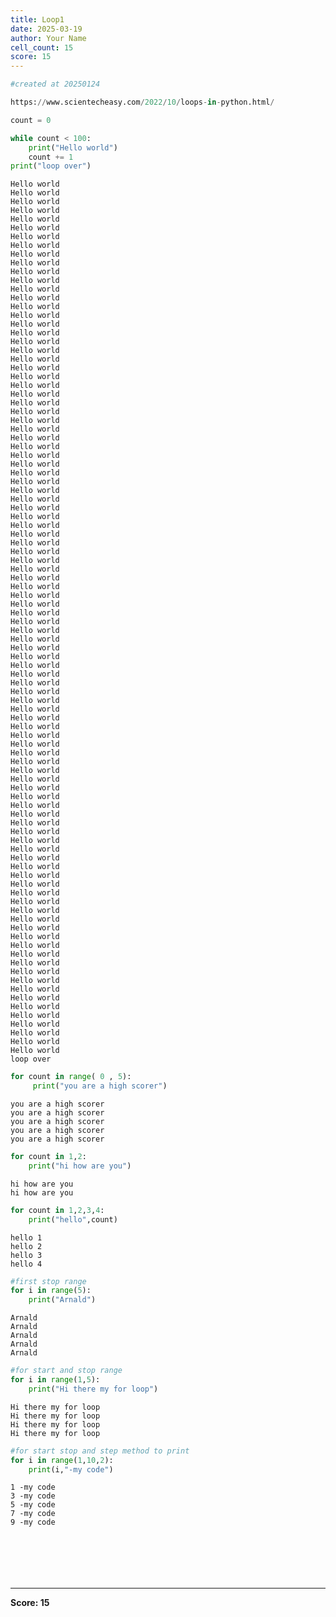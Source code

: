 ```yaml
---
title: Loop1
date: 2025-03-19
author: Your Name
cell_count: 15
score: 15
---
```


```python
#created at 20250124
```


```python
https://www.scientecheasy.com/2022/10/loops-in-python.html/
```


```python
count = 0
```


```python
while count < 100:
    print("Hello world")
    count += 1
print("loop over")
```

    Hello world
    Hello world
    Hello world
    Hello world
    Hello world
    Hello world
    Hello world
    Hello world
    Hello world
    Hello world
    Hello world
    Hello world
    Hello world
    Hello world
    Hello world
    Hello world
    Hello world
    Hello world
    Hello world
    Hello world
    Hello world
    Hello world
    Hello world
    Hello world
    Hello world
    Hello world
    Hello world
    Hello world
    Hello world
    Hello world
    Hello world
    Hello world
    Hello world
    Hello world
    Hello world
    Hello world
    Hello world
    Hello world
    Hello world
    Hello world
    Hello world
    Hello world
    Hello world
    Hello world
    Hello world
    Hello world
    Hello world
    Hello world
    Hello world
    Hello world
    Hello world
    Hello world
    Hello world
    Hello world
    Hello world
    Hello world
    Hello world
    Hello world
    Hello world
    Hello world
    Hello world
    Hello world
    Hello world
    Hello world
    Hello world
    Hello world
    Hello world
    Hello world
    Hello world
    Hello world
    Hello world
    Hello world
    Hello world
    Hello world
    Hello world
    Hello world
    Hello world
    Hello world
    Hello world
    Hello world
    Hello world
    Hello world
    Hello world
    Hello world
    Hello world
    Hello world
    Hello world
    Hello world
    Hello world
    Hello world
    Hello world
    Hello world
    Hello world
    Hello world
    Hello world
    Hello world
    Hello world
    Hello world
    Hello world
    Hello world
    loop over



```python
for count in range( 0 , 5):
     print("you are a high scorer")
```

    you are a high scorer
    you are a high scorer
    you are a high scorer
    you are a high scorer
    you are a high scorer



```python
for count in 1,2:
    print("hi how are you")
```

    hi how are you
    hi how are you



```python
for count in 1,2,3,4:
    print("hello",count)
```

    hello 1
    hello 2
    hello 3
    hello 4



```python
#first stop range
for i in range(5):
    print("Arnald")
```

    Arnald
    Arnald
    Arnald
    Arnald
    Arnald



```python
#for start and stop range
for i in range(1,5):
    print("Hi there my for loop")
```

    Hi there my for loop
    Hi there my for loop
    Hi there my for loop
    Hi there my for loop



```python
#for start stop and step method to print
for i in range(1,10,2):
    print(i,"-my code")
```

    1 -my code
    3 -my code
    5 -my code
    7 -my code
    9 -my code



```python



```


```python

```


```python

```


```python

```


```python

```


---
**Score: 15**